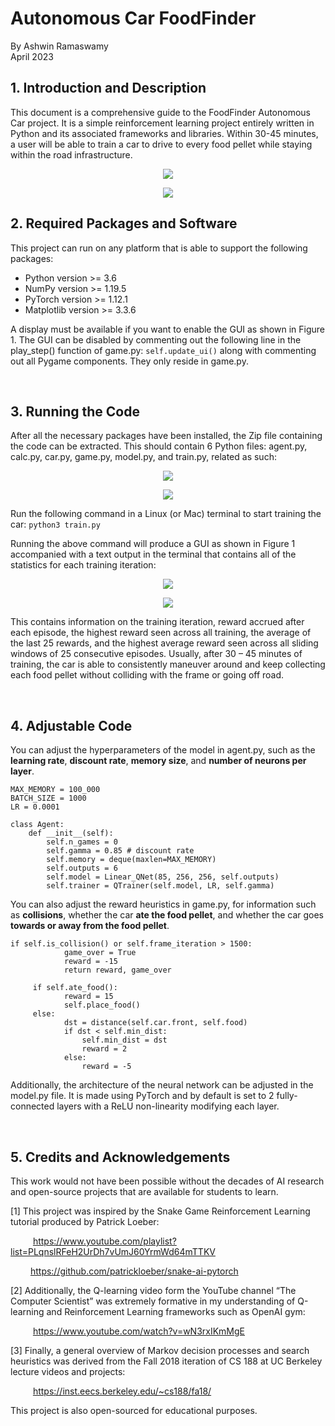 # Autonomous Car FoodFinder
By Ashwin Ramaswamy <br> April 2023

<h2><b>1. Introduction and Description</b></h2>

This document is a comprehensive guide to the FoodFinder Autonomous Car project. It is a simple reinforcement learning project entirely written in Python and its associated frameworks and libraries. Within 30-45 minutes, a user will be able to train a car to drive to every food pellet while staying within the road infrastructure.

<p align="center">
<img src= https://user-images.githubusercontent.com/70033778/232990007-97b392cf-362f-4424-9281-86cea2ee2c7e.png>
</p>
<p align="center">
<img src= https://user-images.githubusercontent.com/70033778/232990029-bbc48238-a787-46ea-88df-8e191eaf4ea7.png>
</p>

<h2><b>2. Required Packages and Software</b></h2>

This project can run on any platform that is able to support the following packages:

<ul>
  <li>Python version >= 3.6</li>
  <li>NumPy version >= 1.19.5</li>
  <li>PyTorch version >= 1.12.1</li>
  <li>Matplotlib version >= 3.3.6</li>
</ul>

A display must be available if you want to enable the GUI as shown in Figure 1. The GUI can be disabled by commenting out the following line in the play_step() function of game.py: ```self.update_ui()``` along with commenting out all Pygame components. They only reside in game.py.

<br>
<h2><b>3. Running the Code </b></h2>

After all the necessary packages have been installed, the Zip file containing the code can be extracted. This should contain 6 Python files: agent.py, calc.py, car.py, game.py, model.py, and train.py, related as such:

<p align="center">
<img src= https://user-images.githubusercontent.com/70033778/232991297-4bbd56d7-bbfe-469a-883a-9b87cc2b699c.png>
</p>
<p align="center">
<img src= https://user-images.githubusercontent.com/70033778/232991449-054f0b72-e878-4ea8-8b4f-067742c74e02.png>
</p>

Run the following command in a Linux (or Mac) terminal to start training the car:
```python3 train.py```

Running the above command will produce a GUI as shown in Figure 1 accompanied with a text output in the terminal that contains all of the statistics for each training iteration:

<p align="center">
<img src= https://user-images.githubusercontent.com/70033778/232991850-de0a5577-f266-4138-a061-90b5a2d1da4e.png>
</p>
<p align="center">
<img src= https://user-images.githubusercontent.com/70033778/232991769-31e63cfe-f18d-473d-ae90-d1c99bd4dc47.png>
</p>

This contains information on the training iteration, reward accrued after each episode, the highest reward seen across all training, the average of the last 25 rewards, and the highest average reward seen across all sliding windows of 25 consecutive episodes. Usually, after 30 – 45 minutes of training, the car is able to consistently maneuver around and keep collecting each food pellet without colliding with the frame or going off road.

<br>
<h2><b>4. Adjustable Code </b></h2>

You can adjust the hyperparameters of the model in agent.py, such as the <b>learning rate</b>, <b>discount rate</b>, <b>memory size</b>, and <b>number of neurons per layer</b>.

```
MAX_MEMORY = 100_000
BATCH_SIZE = 1000
LR = 0.0001

class Agent:
    def __init__(self):
        self.n_games = 0
        self.gamma = 0.85 # discount rate
        self.memory = deque(maxlen=MAX_MEMORY)
        self.outputs = 6
        self.model = Linear_QNet(85, 256, 256, self.outputs)
        self.trainer = QTrainer(self.model, LR, self.gamma)
```

You can also adjust the reward heuristics in game.py, for information such as <b>collisions</b>, whether the car <b>ate the food pellet</b>, and whether the car goes <b>towards or away from the food pellet</b>.

```
if self.is_collision() or self.frame_iteration > 1500:
            game_over = True
            reward = -15
            return reward, game_over

     if self.ate_food():
            reward = 15
            self.place_food()
     else: 
            dst = distance(self.car.front, self.food)
            if dst < self.min_dist:
                self.min_dist = dst 
                reward = 2
            else:
                reward = -5 
```

Additionally, the architecture of the neural network can be adjusted in the model.py file. It is made using PyTorch and by default is set to 2 fully-connected layers with a ReLU non-linearity modifying each layer.

<br>
<h2></b>5. Credits and Acknowledgements</b></h2>

This work would not have been possible without the decades of AI research and open-source projects that are available for students to learn. 

[1] This project was inspired by the Snake Game Reinforcement Learning tutorial produced by Patrick Loeber:

&emsp; &emsp; https://www.youtube.com/playlist?list=PLqnslRFeH2UrDh7vUmJ60YrmWd64mTTKV

&emsp;&emsp;  https://github.com/patrickloeber/snake-ai-pytorch

[2] Additionally, the Q-learning video form the YouTube channel “The Computer Scientist” was extremely formative in my understanding of Q-learning and Reinforcement Learning frameworks such as OpenAI gym:

&emsp; &emsp; https://www.youtube.com/watch?v=wN3rxIKmMgE

[3] Finally, a general overview of Markov decision processes and search heuristics was derived from the Fall 2018 iteration of CS 188 at UC Berkeley lecture videos and projects:

&emsp; &emsp; https://inst.eecs.berkeley.edu/~cs188/fa18/

This project is also open-sourced for educational purposes.







